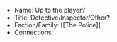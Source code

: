- Name: Up to the player?
- Title: Detective/Inspector/Other?
- Faction/Family: [[The Police]]
- Connections: